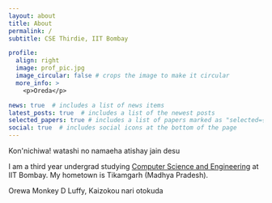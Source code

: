 ```yaml
---
layout: about
title: About
permalink: /
subtitle: CSE Thirdie, IIT Bombay

profile:
  align: right
  image: prof_pic.jpg
  image_circular: false # crops the image to make it circular
  more_info: >
    <p>Oreda</p>

news: true  # includes a list of news items
latest_posts: true  # includes a list of the newest posts
selected_papers: true # includes a list of papers marked as "selected={true}"
social: true  # includes social icons at the bottom of the page
---
```


Kon'nichiwa! watashi no namaeha atishay jain desu 

I am a third year undergrad studying [Computer Science and Engineering](https://www.cse.iitb.ac.in) at IIT Bombay. My hometown is Tikamgarh (Madhya Pradesh).

Orewa Monkey D Luffy, Kaizokou nari otokuda

